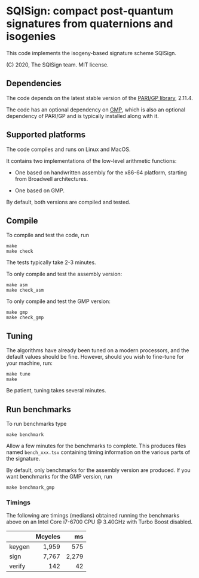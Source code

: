 # SQISign: compact post-quantum signatures from quaternions and isogenies

This code implements the isogeny-based signature scheme SQISign.

(C) 2020, The SQISign team. MIT license.

## Dependencies

The code depends on the latest stable version of the [PARI/GP
library](http://pari.math.u-bordeaux.fr/), 2.11.4.

The code has an optional dependency on [GMP](https://gmplib.org/),
which is also an optional dependency of PARI/GP and is typically
installed along with it.

## Supported platforms

The code compiles and runs on Linux and MacOS.

It contains two implementations of the low-level arithmetic functions:

- One based on handwritten assembly for the x86-64 platform,
  starting from Broadwell architectures.

- One based on GMP.

By default, both versions are compiled and tested.

## Compile

To compile and test the code, run

```
make
make check
```

The tests typically take 2-3 minutes.

To only compile and test the assembly version:

```
make asm
make check_asm
```

To only compile and test the GMP version:

```
make gmp
make check_gmp
```

## Tuning

The algorithms have already been tuned on a modern processors, and the
default values should be fine. However, should you wish to fine-tune
for your machine, run:

```
make tune
make
```

Be patient, tuning takes several minutes.

## Run benchmarks

To run benchmarks type

```
make benchmark
```

Allow a few minutes for the benchmarks to complete.  This produces
files named `bench_xxx.tsv` containing timing information on the
various parts of the signature.

By default, only benchmarks for the assembly version are produced. If
you want benchmarks for the GMP version, run

```
make benchmark_gmp
```

### Timings

The following are timings (medians) obtained running the benchmarks
above on an Intel Core i7-6700 CPU @ 3.40GHz with Turbo Boost
disabled.

|        | Mcycles |    ms |
|:-------|--------:|------:|
| keygen |   1,959 |   575 |
| sign   |   7,767 | 2,279 |
| verify |     142 |    42 |
